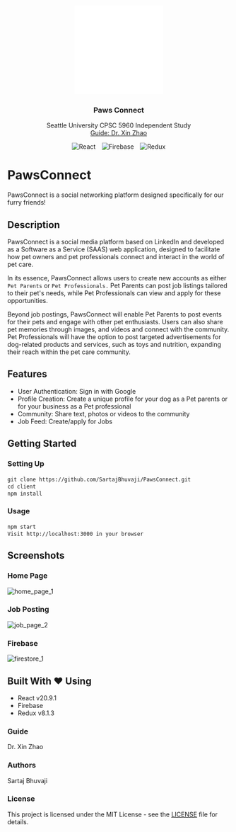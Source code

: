 <br />
<div align="center">
  <a href="https://github.com/SartajBhuvaji/Data-Science-Project/tree/main/">
    <img src="_readme/pawsconnect_logo.png" alt="logo" width="200" height="200">
  </a>

<h3 align="center">Paws Connect</h3>

  <p align="center">
    Seattle University CPSC 5960 Independent Study
    <br />
    <a href="https://qhd-zhaoxin.github.io/index.html">Guide: Dr. Xin Zhao</a>
    <br />
    
  <div align="center">
    <img src="https://img.shields.io/badge/react-%2320232a.svg?style=for-the-badge&logo=react&logoColor=%2361DAFB" alt="React" style="display: inline-block; margin-right: 10px;">
    <img src="https://img.shields.io/badge/firebase-%23039BE5.svg?style=for-the-badge&logo=firebase" alt="Firebase" style="display: inline-block; margin-right: 10px;">
    <img src="https://img.shields.io/badge/redux-%23593d88.svg?style=for-the-badge&logo=redux&logoColor=white" alt="Redux" style="display: inline-block;">
  </div>
  </p>
</div>

# PawsConnect

PawsConnect is a social networking platform designed specifically for our furry friends! 

## Description

PawsConnect is a social media platform based on LinkedIn and developed as a 
Software as a Service (SAAS) web application, designed to facilitate how pet owners and pet 
professionals connect and interact in the world of pet care.  
 
In its essence, PawsConnect allows users to create new accounts as either `Pet Parents` or 
`Pet Professionals.` Pet Parents can post job listings tailored to their pet's needs, while Pet 
Professionals can view and apply for these opportunities. 
 
Beyond job postings, PawsConnect will enable Pet Parents to post events for their pets and 
engage with other pet enthusiasts. Users can also share pet memories through images, and videos and 
connect with the community. Pet Professionals will have the option to post targeted 
advertisements for dog-related products and services, such as toys and nutrition, expanding 
their reach within the pet care community.

## Features

- User Authentication: Sign in with Google
- Profile Creation: Create a unique profile for your dog as a Pet parents or for your business as a Pet professional
- Community: Share text, photos or videos to the community
- Job Feed: Create/apply for Jobs

## Getting Started
### Setting Up
```
git clone https://github.com/SartajBhuvaji/PawsConnect.git
cd client
npm install
```

### Usage
```
npm start
Visit http://localhost:3000 in your browser
```

## Screenshots

### Home Page
![home_page_1](https://github.com/SartajBhuvaji/PawsConnect/assets/31826483/06cd9b9d-0e7e-433b-a4c5-ae1feba223d6)


### Job Posting
![job_page_2](https://github.com/SartajBhuvaji/PawsConnect/assets/31826483/48cdd12b-ca07-4130-902b-c449e6197770)

### Firebase
![firestore_1](https://github.com/SartajBhuvaji/PawsConnect/assets/31826483/9a554bea-5c23-4b82-be81-969c29f6a9d5)

## Built With ❤️ Using

- React v20.9.1
- Firebase 
- Redux v8.1.3

### Guide
Dr. Xin Zhao

### Authors
Sartaj Bhuvaji

### License
This project is licensed under the MIT License - see the [LICENSE](https://github.com/SartajBhuvaji/PawsConnect/blob/main/LICENSE) file for details.
